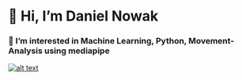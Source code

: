 # 👋 Hi, I’m Daniel Nowak

### 👀 I’m interested in Machine Learning, Python, Movement-Analysis using mediapipe


[![alt text][image_linkedin]][hyperlink_linkedin]

[hyperlink_linkedin]: https://www.linkedin.com/in/daniel-nowak-124943162/
[image_linkedin]: https://img.shields.io/badge/LinkedIn-0077B5?style=for-the-badge&logo=linkedin&logoColor=white

